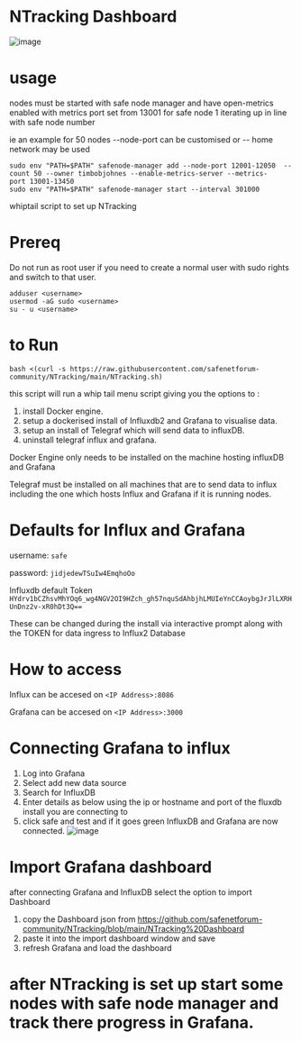 # NTracking Dashboard

![image](https://github.com/safenetforum-community/NTracking/assets/25412853/3eb93d09-a2aa-431a-a442-247b41acba33)


# usage
nodes must be started with safe node manager and have open-metrics enabled with metrics port set from 13001 for safe node 1 iterating up in line with safe node number

ie an example for 50 nodes --node-port can be customised or -- home network may be used
```
sudo env "PATH=$PATH" safenode-manager add --node-port 12001-12050  --count 50 --owner timbobjohnes --enable-metrics-server --metrics-port 13001-13450
sudo env "PATH=$PATH" safenode-manager start --interval 301000
```

whiptail script to set up NTracking 

# Prereq

Do not run as root user if you need to create a normal user with sudo rights and switch to that user.

```
adduser <username>
usermod -aG sudo <username>
su - u <username>
```

# to Run

```bash <(curl -s https://raw.githubusercontent.com/safenetforum-community/NTracking/main/NTracking.sh)```

this script will run a whip tail menu script giving you the options to :

1. install Docker engine.
2. setup a dockerised install of Influxdb2 and Grafana to visualise data.
3. setup an install of Telegraf which will send data to influxDB.
4. uninstall telegraf influx and grafana.

Docker Engine only needs to be installed on the machine hosting influxDB and Grafana

Telegraf must be installed on all machines that are to send data to influx including the one which hosts Influx and Grafana if it is running nodes.


# Defaults for Influx and Grafana
username: ```safe```

password: ```jidjedewTSuIw4EmqhoOo```

Influxdb default Token ```HYdrv1bCZhsvMhYOq6_wg4NGV2OI9HZch_gh57nquSdAhbjhLMUIeYnCCAoybgJrJlLXRHUnDnz2v-xR0hDt3Q==```

These can be changed during the install via interactive prompt along with the TOKEN for data ingress to Influx2 Database

# How to access

Influx can be accesed on ```<IP Address>:8086```

Grafana can be accesed on ```<IP Address>:3000```

# Connecting Grafana to influx

1. Log into Grafana
2. Select add new data source
3. Search for InfluxDB
4. Enter details as below using the ip or hostname and port of the fluxdb install you are connecting to
5. click safe and test and if it goes green InfluxDB and Grafana are now connected.
![image](https://github.com/safenetforum-community/NTracking/assets/25412853/99c5c77b-7261-43ba-9a6f-11e0d4596425)



# Import Grafana dashboard

after connecting Grafana and InfluxDB select the option to import Dashboard

1. copy the Dashboard json from 
https://github.com/safenetforum-community/NTracking/blob/main/NTracking%20Dashboard
3. paste it into the import dashboard window and save
4. refresh Grafana and load the dashboard

# after NTracking is set up start some nodes with safe node manager and track there progress in Grafana.
